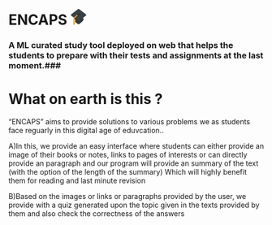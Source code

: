 # ENCAPS   ![](static/favicon-32x32.png)


### A ML curated study tool deployed on web that helps the students to prepare with their tests and assignments at the last moment.###

# What on earth is this ?

“ENCAPS” aims to provide solutions to various problems we as students face reguarly in this digital age of eduvcation.. 

A)In this, we provide an easy interface where students can either provide an image of their books or notes, links to pages of interests or can directly provide an paragraph and our program will provide an summary of the text (with the option of the length of the summary) Which will highly benefit them for reading and last minute revision 

B)Based on the images or links or paragraphs provided by the user, we provide with a quiz generated upon the topic given in the texts provided by them and also check the correctness of the answers





